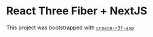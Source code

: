 # React Three Fiber + NextJS

This project was bootstrapped with [`create-r3f-app`](https://github.com/utsuboco/create-r3f-app)
